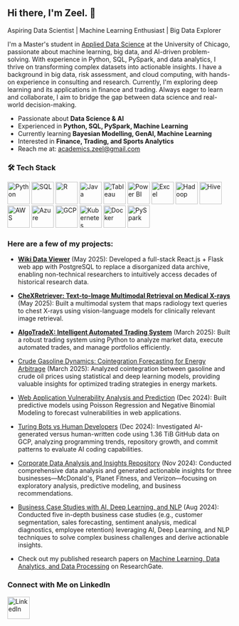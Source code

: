 <!--## Hi there 👋-->

<!--
**zeelpatel7/zeelpatel7** is a ✨ _special_ ✨ repository because its `README.md` (this file) appears on your GitHub profile.

Here are some ideas to get you started:

- 🔭 I’m currently working on ...
- 🌱 I’m currently learning ...
- 👯 I’m looking to collaborate on ...
- 🤔 I’m looking for help with ...
- 💬 Ask me about ...
- 📫 How to reach me: ...
- 😄 Pronouns: ...
- ⚡ Fun fact: ...
-->
## Hi there, I'm Zeel. 👋

Aspiring Data Scientist | Machine Learning Enthusiast | Big Data Explorer

I'm a Master's student in [Applied Data Science](https://datascience.uchicago.edu/education/masters-programs/ms-in-applied-data-science/) at the University of Chicago, passionate about machine learning, big data, and AI-driven problem-solving. With experience in Python, SQL, PySpark, and data analytics, I thrive on transforming complex datasets into actionable insights. I have a background in big data, risk assessment, and cloud computing, with hands-on experience in consulting and research. Currently, I'm exploring deep learning and its applications in finance and trading. Always eager to learn and collaborate, I aim to bridge the gap between data science and real-world decision-making.

- Passionate about **Data Science & AI**  
- Experienced in **Python, SQL, PySpark, Machine Learning**  
- Currently learning **Bayesian Modelling, GenAI, Machine Learning**  
- Interested in **Finance, Trading, and Sports Analytics**  
- Reach me at: [academics.zeel@gmail.com](mailto:academics.zeel@gmail.com)

### 🛠️ Tech Stack

<p align="centre">
  <a href="https://www.python.org/"><img src="https://cdn.jsdelivr.net/gh/devicons/devicon/icons/python/python-original.svg" alt="Python" width="50"/></a>
  <a href="https://www.mysql.com/"><img src="https://cdn.jsdelivr.net/gh/devicons/devicon/icons/mysql/mysql-original.svg" alt="SQL" width="50"/></a>
  <a href="https://www.r-project.org/"><img src="https://cdn.jsdelivr.net/gh/devicons/devicon/icons/r/r-original.svg" alt="R" width="50"/></a>
  <a href="https://www.java.com/"><img src="https://cdn.jsdelivr.net/gh/devicons/devicon/icons/java/java-original.svg" alt="Java" width="50"/></a>
  <a href="https://www.tableau.com/"><img src="https://cdn.worldvectorlogo.com/logos/tableau-software.svg" alt="Tableau" width="50"/></a>
  <a href="https://powerbi.microsoft.com/"><img src="https://upload.wikimedia.org/wikipedia/commons/c/cf/New_Power_BI_Logo.svg" alt="Power BI" width="50"/></a>
  <a href="https://www.microsoft.com/en-us/microsoft-365/excel"><img src="https://upload.wikimedia.org/wikipedia/commons/7/73/Microsoft_Excel_2013-2019_logo.svg" alt="Excel" width="50"/></a>
  <a href="https://hadoop.apache.org/"><img src="https://cdn.jsdelivr.net/gh/devicons/devicon/icons/hadoop/hadoop-original.svg" alt="Hadoop" width="50"/></a>
  <a href="https://hive.apache.org/"><img src="https://upload.wikimedia.org/wikipedia/commons/b/bb/Apache_Hive_logo.svg" alt="Hive" width="50"/></a>
  <a href="https://aws.amazon.com/"><img src="https://upload.wikimedia.org/wikipedia/commons/9/93/Amazon_Web_Services_Logo.svg" alt="AWS" width="50"/></a>
  <a href="https://azure.microsoft.com/"><img src="https://cdn.jsdelivr.net/gh/devicons/devicon/icons/azure/azure-original.svg" alt="Azure" width="50"/></a>
  <a href="https://cloud.google.com/"><img src="https://cdn.jsdelivr.net/gh/devicons/devicon/icons/googlecloud/googlecloud-original.svg" alt="GCP" width="50"/></a>
  <a href="https://kubernetes.io/"><img src="https://cdn.jsdelivr.net/gh/devicons/devicon/icons/kubernetes/kubernetes-plain.svg" alt="Kubernetes" width="50"/></a>
  <a href="https://www.docker.com/"><img src="https://cdn.jsdelivr.net/gh/devicons/devicon/icons/docker/docker-original.svg" alt="Docker" width="50"/></a>
  <a href="https://spark.apache.org/docs/latest/api/python/"><img src="https://upload.wikimedia.org/wikipedia/commons/f/f3/Apache_Spark_logo.svg" alt="PySpark" width="50"/></a>
</p>

### Here are a few of my projects:

- [**Wiki Data Viewer**](https://github.com/zeelpatel7/wiki_data_viewer) (May 2025):
  Developed a full-stack React.js + Flask web app with PostgreSQL to replace a disorganized data archive, enabling non-technical researchers to intuitively access decades of historical research data.
  
- [**CheXRetriever: Text-to-Image Multimodal Retrieval on Medical X-rays**](https://github.com/zeelpatel7/CheXRetriever) (May 2025):
  Built a multimodal system that maps radiology text queries to chest X-rays using vision-language models for clinically relevant image retrieval.
  
- [**AlgoTradeX: Intelligent Automated Trading System**](https://github.com/zeelpatel7/Trading-System) (March 2025):
  Built a robust trading system using Python to analyze market data, execute automated trades, and manage portfolios efficiently.
  
- [Crude Gasoline Dynamics: Cointegration Forecasting for Energy Arbitrage](https://github.com/zeelpatel7/Crude-Gasoline-Dynamics) (March 2025):
  Analyzed cointegration between gasoline and crude oil prices using statistical and deep learning models, providing valuable insights for optimized trading strategies in energy markets.
  
- [Web Application Vulnerability Analysis and Prediction](https://github.com/zeelpatel7/Web-Application-Vulnerability-Prediction) (Dec 2024):
  Built predictive models using Poisson Regression and Negative Binomial Modeling to forecast vulnerabilities in web applications.
  
- [Turing Bots vs Human Developers](https://github.com/zeelpatel7/TuringBots-vs-Human-Developers) (Dec 2024):
  Investigated AI-generated versus human-written code using 1.36 TiB GitHub data on GCP, analyzing programming trends, repository growth, and commit patterns to evaluate AI coding capabilities.
  
- [Corporate Data Analysis and Insights Repository](https://github.com/zeelpatel7/Corporate-Data-Analysis-and-Insights-Repository) (Nov 2024):
  Conducted comprehensive data analysis and generated actionable insights for three businesses—McDonald's, Planet Fitness, and Verizon—focusing on exploratory analysis, predictive modeling, and business recommendations.
  
- [Business Case Studies with AI, Deep Learning, and NLP](https://github.com/zeelpatel7/Business-Case-Studies-with-Data-Science) (Aug 2024):
  Conducted five in-depth business case studies (e.g., customer segmentation, sales forecasting, sentiment analysis, medical diagnostics, employee retention) leveraging AI, Deep Learning, and NLP techniques to solve complex business challenges and derive actionable insights.
  
- Check out my published research papers on [Machine Learning, Data Analytics, and Data Processing](https://www.researchgate.net/profile/Zeel-Patel-38?ev=hdr_xprf) on ResearchGate.


### Connect with Me on LinkedIn
<a href="https://www.linkedin.com/in/zeelpatel7/"><img src="https://cdn.jsdelivr.net/gh/devicons/devicon/icons/linkedin/linkedin-original.svg" alt="LinkedIn" width="50"/></a>
